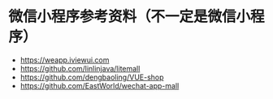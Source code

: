 # 微信小程序参考资料（不一定是微信小程序）   

* https://weapp.iviewui.com  
* https://github.com/linlinjava/litemall  
* https://github.com/dengbaoling/VUE-shop  
* https://github.com/EastWorld/wechat-app-mall  
